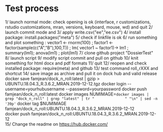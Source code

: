 # Test process

1/ launch normal mode: check opening is ok (interface, r customizations, rstudio customizations, mran, versions, keyboard, mouse, wd) and quit
2/ launch commit mode and
3/ apply write.csv("ee","ee.csv")
4/ install package: install.packages("meta")
5/ check if linkfile is ok
6/ run something and plot something : vector1 <- rnorm(100) ; factor1 <- factor(sample(c("A","B"),100,T)) ; lm( vector1 ~ factor1)-> lm1 ; summary(lm1); anova(lm1) ; plot(lm1)
7/ clone github project "DossierTest"
8/ launch script
9/ modify script commit and pull on github
10/ knit something for html docx and pdf formats
11/ quit
12/ reopen and check installed package: require(meta) and github
13/ test command roll_rXXX and shortcut
14/ save image as archive and pull it on dock hub and valid release
docker save famjean/dock_n_roll:latest | gzip > UBUNTU.18.04.3_R.3.6.2_MRAN.2019-12-12.tgz
docker login --username=yourhubusername --password=yourpassword
docker push famjean/dock_n_roll:latest
docker images
NUMIMAGE=`docker images |  grep "dock_n_roll" | grep "latest" | tr "              " "\n" | sed -n '39p'`
docker tag $NUMIMAGE famjean/dock_n_roll:UBUNTU.18.04.3_R.3.6.2_MRAN.2019-12-12  
docker push famjean/dock_n_roll:UBUNTU.18.04.3_R.3.6.2_MRAN.2019-12-12   
15/ Change the readme on https://hub.docker.com/
